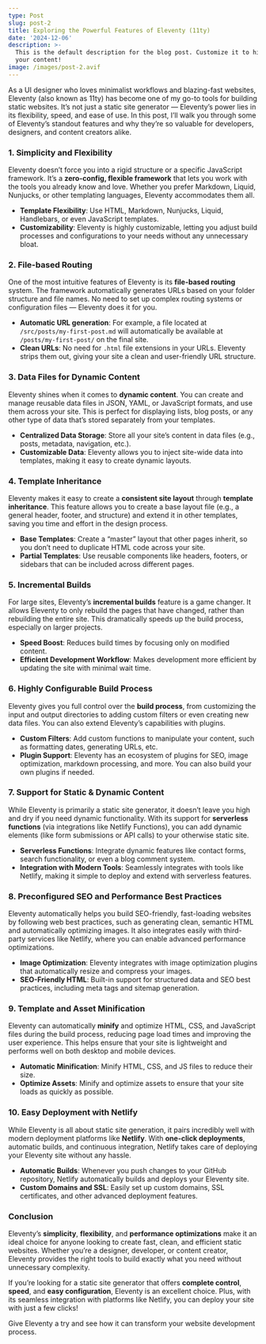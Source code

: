 ```yaml
---
type: Post
slug: post-2
title: Exploring the Powerful Features of Eleventy (11ty)
date: '2024-12-06'
description: >-
  This is the default description for the blog post. Customize it to highlight
  your content!
image: /images/post-2.avif
---
```


As a UI designer who loves minimalist workflows and blazing-fast websites, Eleventy (also known as 11ty) has become one of my go-to tools for building static websites. It’s not just a static site generator — Eleventy’s power lies in its flexibility, speed, and ease of use. In this post, I’ll walk you through some of Eleventy’s standout features and why they’re so valuable for developers, designers, and content creators alike.

### 1. Simplicity and Flexibility
Eleventy doesn’t force you into a rigid structure or a specific JavaScript framework. It’s a **zero-config, flexible framework** that lets you work with the tools you already know and love. Whether you prefer Markdown, Liquid, Nunjucks, or other templating languages, Eleventy accommodates them all.

<!--more-->

- **Template Flexibility**: Use HTML, Markdown, Nunjucks, Liquid, Handlebars, or even JavaScript templates.
- **Customizability**: Eleventy is highly customizable, letting you adjust build processes and configurations to your needs without any unnecessary bloat.

### 2. File-based Routing
One of the most intuitive features of Eleventy is its **file-based routing** system. The framework automatically generates URLs based on your folder structure and file names. No need to set up complex routing systems or configuration files — Eleventy does it for you.

- **Automatic URL generation**: For example, a file located at `/src/posts/my-first-post.md` will automatically be available at `/posts/my-first-post/` on the final site.
- **Clean URLs**: No need for `.html` file extensions in your URLs. Eleventy strips them out, giving your site a clean and user-friendly URL structure.

### 3. Data Files for Dynamic Content
Eleventy shines when it comes to **dynamic content**. You can create and manage reusable data files in JSON, YAML, or JavaScript formats, and use them across your site. This is perfect for displaying lists, blog posts, or any other type of data that’s stored separately from your templates.

- **Centralized Data Storage**: Store all your site’s content in data files (e.g., posts, metadata, navigation, etc.).
- **Customizable Data**: Eleventy allows you to inject site-wide data into templates, making it easy to create dynamic layouts.

### 4. Template Inheritance
Eleventy makes it easy to create a **consistent site layout** through **template inheritance**. This feature allows you to create a base layout file (e.g., a general header, footer, and structure) and extend it in other templates, saving you time and effort in the design process.

- **Base Templates**: Create a “master” layout that other pages inherit, so you don’t need to duplicate HTML code across your site.
- **Partial Templates**: Use reusable components like headers, footers, or sidebars that can be included across different pages.

### 5. Incremental Builds
For large sites, Eleventy’s **incremental builds** feature is a game changer. It allows Eleventy to only rebuild the pages that have changed, rather than rebuilding the entire site. This dramatically speeds up the build process, especially on larger projects.

- **Speed Boost**: Reduces build times by focusing only on modified content.
- **Efficient Development Workflow**: Makes development more efficient by updating the site with minimal wait time.

### 6. Highly Configurable Build Process
Eleventy gives you full control over the **build process**, from customizing the input and output directories to adding custom filters or even creating new data files. You can also extend Eleventy’s capabilities with plugins.

- **Custom Filters**: Add custom functions to manipulate your content, such as formatting dates, generating URLs, etc.
- **Plugin Support**: Eleventy has an ecosystem of plugins for SEO, image optimization, markdown processing, and more. You can also build your own plugins if needed.

### 7. Support for Static & Dynamic Content
While Eleventy is primarily a static site generator, it doesn’t leave you high and dry if you need dynamic functionality. With its support for **serverless functions** (via integrations like Netlify Functions), you can add dynamic elements (like form submissions or API calls) to your otherwise static site.

- **Serverless Functions**: Integrate dynamic features like contact forms, search functionality, or even a blog comment system.
- **Integration with Modern Tools**: Seamlessly integrates with tools like Netlify, making it simple to deploy and extend with serverless features.

### 8. Preconfigured SEO and Performance Best Practices
Eleventy automatically helps you build SEO-friendly, fast-loading websites by following web best practices, such as generating clean, semantic HTML and automatically optimizing images. It also integrates easily with third-party services like Netlify, where you can enable advanced performance optimizations.

- **Image Optimization**: Eleventy integrates with image optimization plugins that automatically resize and compress your images.
- **SEO-Friendly HTML**: Built-in support for structured data and SEO best practices, including meta tags and sitemap generation.

### 9. Template and Asset Minification
Eleventy can automatically **minify** and optimize HTML, CSS, and JavaScript files during the build process, reducing page load times and improving the user experience. This helps ensure that your site is lightweight and performs well on both desktop and mobile devices.

- **Automatic Minification**: Minify HTML, CSS, and JS files to reduce their size.
- **Optimize Assets**: Minify and optimize assets to ensure that your site loads as quickly as possible.

### 10. Easy Deployment with Netlify
While Eleventy is all about static site generation, it pairs incredibly well with modern deployment platforms like **Netlify**. With **one-click deployments**, automatic builds, and continuous integration, Netlify takes care of deploying your Eleventy site without any hassle.

- **Automatic Builds**: Whenever you push changes to your GitHub repository, Netlify automatically builds and deploys your Eleventy site.
- **Custom Domains and SSL**: Easily set up custom domains, SSL certificates, and other advanced deployment features.

### Conclusion
Eleventy’s **simplicity**, **flexibility**, and **performance optimizations** make it an ideal choice for anyone looking to create fast, clean, and efficient static websites. Whether you’re a designer, developer, or content creator, Eleventy provides the right tools to build exactly what you need without unnecessary complexity.

If you’re looking for a static site generator that offers **complete control**, **speed**, and **easy configuration**, Eleventy is an excellent choice. Plus, with its seamless integration with platforms like Netlify, you can deploy your site with just a few clicks!

Give Eleventy a try and see how it can transform your website development process.